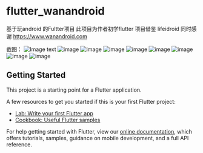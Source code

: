 # flutter_wanandroid

基于玩android 的Fultter项目 
此项目为作者初学flutter  项目借鉴 lifeidroid  同时感谢 https://www.wanandroid.com


截图：
![Image text](https://github.com/PeakWang001/flutter-wanandroid/blob/master/screenshot/home.png)
![image](https://github.com/PeakWang001/flutter-wanandroid/blob/master/screenshot/project.png) 
![image](https://github.com/PeakWang001/flutter-wanandroid/blob/master/screenshot/wechat.png)
![image](https://github.com/PeakWang001/flutter-wanandroid/blob/master/screenshot/system.png)
![image](https://github.com/PeakWang001/flutter-wanandroid/blob/master/screenshot/me.png)
![image](https://github.com/PeakWang001/flutter-wanandroid/blob/master/screenshot/web.png)
![image](https://github.com/PeakWang001/flutter-wanandroid/blob/master/screenshot/collect.png)
![image](https://github.com/PeakWang001/flutter-wanandroid/blob/master/screenshot/login.png)
![image](https://github.com/PeakWang001/flutter-wanandroid/blob/master/screenshot/register.png)
## Getting Started

This project is a starting point for a Flutter application.

A few resources to get you started if this is your first Flutter project:

- [Lab: Write your first Flutter app](https://flutter.dev/docs/get-started/codelab)
- [Cookbook: Useful Flutter samples](https://flutter.dev/docs/cookbook)

For help getting started with Flutter, view our
[online documentation](https://flutter.dev/docs), which offers tutorials,
samples, guidance on mobile development, and a full API reference.
